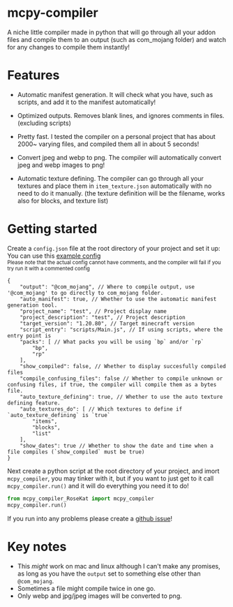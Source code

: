 # mcpy-compiler
A niche little compiler made in python that will go through all your addon files and compile them to an output (such as com_mojang folder) and watch for any changes to compile them instantly!

# Features
* Automatic manifest generation. It will check what you have, such as scripts, and add it to the manifest automatically!

* Optimized outputs. Removes blank lines, and ignores comments in files. (excluding scripts)

* Pretty fast. I tested the compiler on a personal project that has about 2000~ varying files, and compiled them all in about 5 seconds!

* Convert jpeg and webp to png. The compiler will automatically convert jpeg and webp images to png!

* Automatic texture defining. The compiler can go through all your textures and place them in `item_texture.json` automatically with no need to do it manually. (the texture definition will be the filename, works also for blocks, and texture list)

# Getting started
Create a `config.json` file at the root directory of your project and set it up:    
You can use this [example config](https://github.com/RoseyKat/mcpy-compiler/blob/main/example_config.json)      
<sub>Please note that the actual config cannot have comments, and the compiler will fail if you try run it with a commented config
```jsonc
{
    "output": "@com_mojang", // Where to compile output, use '@com_mojang' to go directly to com_mojang folder.
    "auto_manifest": true, // Whether to use the automatic manifest generation tool.
    "project_name": "test", // Project display name
    "project_description": "test", // Project description
    "target_version": "1.20.80", // Target minecraft version
    "script_entry": "scripts/Main.js", // If using scripts, where the entry point is
    "packs": [ // What packs you will be using `bp` and/or `rp`
        "bp",
        "rp"
    ],
    "show_compiled": false, // Whether to display succesfully compiled files
    "compile_confusing_files": false // Whether to compile unknown or confusing files, if true, the compiler will compile them as a bytes file.
    "auto_texture_defining": true, // Whether to use the auto texture defining feature.
    "auto_textures_do": [ // Which textures to define if `auto_texture_defining` is `true`
        "items",
        "blocks",
        "list"
    ],
    "show_dates": true // Whether to show the date and time when a file compiles (`show_compiled` must be true)
}
```

Next create a python script at the root directory of your project, and imort `mcpy_compiler`, you may tinker with it, but if you want to just get to it call `mcpy_compiler.run()` and it will do everything you need it to do!

```py
from mcpy_compiler_RoseKat import mcpy_compiler
mcpy_compiler.run()
```

If you run into any problems please create a [github issue](https://github.com/RoseyKat/mcpy-compiler/issues/new)!

# Key notes
* This *might* work on mac and linux although I can't make any promises, as long as you have the `output` set to something else other than `@com_mojang`.
* Sometimes a file might compile twice in one go.
* Only webp and jpg/jpeg images will be converted to png.
